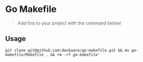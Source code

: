 # Go Makefile

> Add this to your project with the command below!

## Usage

```
git clone git@github.com:devkaare/go-makefile.git && mv go-makefile/Makefile . && rm -rf go-makefile'
```
